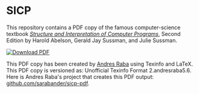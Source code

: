 SICP
====

This repository contains a PDF copy of the famous computer-science
textbook [*Structure and Interpretation of Computer
Programs*][sicp-mit], Second Edition by Harold Abelson, Gerald Jay
Sussman, and Julie Sussman.

[![Download PDF][shield]][sicp-pdf]

[sicp-mit]: https://mitpress.mit.edu/sicp
[sicp-pdf]: sicp.pdf
[shield]: https://img.shields.io/badge/download-sicp.pdf-brightgreen

This PDF copy has been created by [Andres Raba][andres] using Texinfo
and LaTeX. This PDF copy is versioned as: Unofficial Texinfo Format
2.andresraba5.6. Here is Andres Raba's project that creates this PDF
output: [github.com/sarabander/sicp-pdf][texproject].

[andres]: https://github.com/sarabander
[texproject]: https://github.com/sarabander/sicp-pdf
